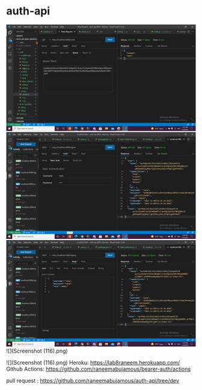 # auth-api

![](usereslab8.PNG)
![](sisininlab8.PNG)
![](siginup8.PNG)
![](Screenshot (116).png)

![](Screenshot (116).png)
Heroku:
https://lab8raneem.herokuapp.com/
Github Actions:
https://github.com/raneemabujamous/bearer-auth/actions

pull request :
https://github.com/raneemabujamous/auth-api/tree/dev
